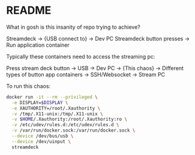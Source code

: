 # README

What in gosh is this insanity of repo trying to achieve?

Streamdeck -> {USB connect to} -> Dev PC 
Streamdeck button presses -> Run application container

Typically these containers need to access the streaming pc:

Press stream deck button -> USB -> Dev PC -> {This chaos} -> Different types of button app containers -> SSH/Websocket -> Stream PC

To run this chaos:
```bash
docker run -it --rm --privileged \
  -e DISPLAY=$DISPLAY \
  -e XAUTHORITY=/root/.Xauthority \
  -v /tmp/.X11-unix:/tmp/.X11-unix \
  -v $HOME/.Xauthority:/root/.Xauthority:ro \
  -v /etc/udev/rules.d:/etc/udev/rules.d \
  -v /var/run/docker.sock:/var/run/docker.sock \
  --device /dev/bus/usb \
  --device /dev/uinput \
  streamdeck
```